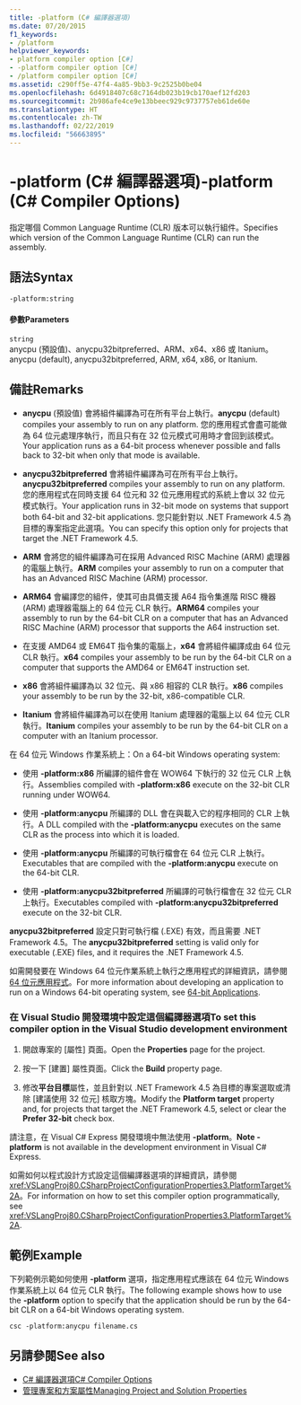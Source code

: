 ```yaml
---
title: -platform (C# 編譯器選項)
ms.date: 07/20/2015
f1_keywords:
- /platform
helpviewer_keywords:
- platform compiler option [C#]
- -platform compiler option [C#]
- /platform compiler option [C#]
ms.assetid: c290ff5e-47f4-4a85-9bb3-9c2525b0be04
ms.openlocfilehash: 6d4918407c68c7164db023b19cb170aef12fd203
ms.sourcegitcommit: 2b986afe4ce9e13bbeec929c9737757eb61de60e
ms.translationtype: HT
ms.contentlocale: zh-TW
ms.lasthandoff: 02/22/2019
ms.locfileid: "56663895"
---
```

# <a name="-platform-c-compiler-options"></a><span data-ttu-id="02666-102">-platform (C# 編譯器選項)</span><span class="sxs-lookup"><span data-stu-id="02666-102">-platform (C# Compiler Options)</span></span>
<span data-ttu-id="02666-103">指定哪個 Common Language Runtime (CLR) 版本可以執行組件。</span><span class="sxs-lookup"><span data-stu-id="02666-103">Specifies which version of the Common Language Runtime (CLR) can run the assembly.</span></span>  
  
## <a name="syntax"></a><span data-ttu-id="02666-104">語法</span><span class="sxs-lookup"><span data-stu-id="02666-104">Syntax</span></span>  
  
```console  
-platform:string  
```  
  
#### <a name="parameters"></a><span data-ttu-id="02666-105">參數</span><span class="sxs-lookup"><span data-stu-id="02666-105">Parameters</span></span>  
 `string`  
 <span data-ttu-id="02666-106">anycpu (預設值)、anycpu32bitpreferred、ARM、x64、x86 或 Itanium。</span><span class="sxs-lookup"><span data-stu-id="02666-106">anycpu (default), anycpu32bitpreferred, ARM, x64, x86, or Itanium.</span></span>  
  
## <a name="remarks"></a><span data-ttu-id="02666-107">備註</span><span class="sxs-lookup"><span data-stu-id="02666-107">Remarks</span></span>  
  
-   <span data-ttu-id="02666-108">**anycpu** (預設值) 會將組件編譯為可在所有平台上執行。</span><span class="sxs-lookup"><span data-stu-id="02666-108">**anycpu** (default) compiles your assembly to run on any platform.</span></span> <span data-ttu-id="02666-109">您的應用程式會盡可能做為 64 位元處理序執行，而且只有在 32 位元模式可用時才會回到該模式。</span><span class="sxs-lookup"><span data-stu-id="02666-109">Your application runs as a 64-bit process whenever possible and falls back to 32-bit when only that mode is available.</span></span>  
  
-   <span data-ttu-id="02666-110">**anycpu32bitpreferred** 會將組件編譯為可在所有平台上執行。</span><span class="sxs-lookup"><span data-stu-id="02666-110">**anycpu32bitpreferred** compiles your assembly to run on any platform.</span></span> <span data-ttu-id="02666-111">您的應用程式在同時支援 64 位元和 32 位元應用程式的系統上會以 32 位元模式執行。</span><span class="sxs-lookup"><span data-stu-id="02666-111">Your application runs in 32-bit mode on systems that support both 64-bit and 32-bit applications.</span></span> <span data-ttu-id="02666-112">您只能針對以 .NET Framework 4.5 為目標的專案指定此選項。</span><span class="sxs-lookup"><span data-stu-id="02666-112">You can specify this option only for projects that target the .NET Framework 4.5.</span></span>  
  
-   <span data-ttu-id="02666-113">**ARM** 會將您的組件編譯為可在採用 Advanced RISC Machine (ARM) 處理器的電腦上執行。</span><span class="sxs-lookup"><span data-stu-id="02666-113">**ARM** compiles your assembly to run on a computer that has an Advanced RISC Machine (ARM) processor.</span></span>  
  
-   <span data-ttu-id="02666-114">**ARM64** 會編譯您的組件，使其可由具備支援 A64 指令集進階 RISC 機器 (ARM) 處理器電腦上的 64 位元 CLR 執行。</span><span class="sxs-lookup"><span data-stu-id="02666-114">**ARM64** compiles your assembly to run by the 64-bit CLR on a computer that has an Advanced RISC Machine (ARM) processor that supports the A64 instruction set.</span></span>  

-   <span data-ttu-id="02666-115">在支援 AMD64 或 EM64T 指令集的電腦上，**x64** 會將組件編譯成由 64 位元 CLR 執行。</span><span class="sxs-lookup"><span data-stu-id="02666-115">**x64** compiles your assembly to be run by the 64-bit CLR on a computer that supports the AMD64 or EM64T instruction set.</span></span>  
  
-   <span data-ttu-id="02666-116">**x86** 會將組件編譯為以 32 位元、與 x86 相容的 CLR 執行。</span><span class="sxs-lookup"><span data-stu-id="02666-116">**x86** compiles your assembly to be run by the 32-bit, x86-compatible CLR.</span></span>  
  
-   <span data-ttu-id="02666-117">**Itanium** 會將組件編譯為可以在使用 Itanium 處理器的電腦上以 64 位元 CLR 執行。</span><span class="sxs-lookup"><span data-stu-id="02666-117">**Itanium** compiles your assembly to be run by the 64-bit CLR on a computer with an Itanium processor.</span></span>  
  
 <span data-ttu-id="02666-118">在 64 位元 Windows 作業系統上：</span><span class="sxs-lookup"><span data-stu-id="02666-118">On a 64-bit Windows operating system:</span></span>  
  
-   <span data-ttu-id="02666-119">使用 **-platform:x86** 所編譯的組件會在 WOW64 下執行的 32 位元 CLR 上執行。</span><span class="sxs-lookup"><span data-stu-id="02666-119">Assemblies compiled with **-platform:x86** execute on the 32-bit CLR running under WOW64.</span></span>  
  
-   <span data-ttu-id="02666-120">使用 **-platform:anycpu** 所編譯的 DLL 會在與載入它的程序相同的 CLR 上執行。</span><span class="sxs-lookup"><span data-stu-id="02666-120">A DLL compiled with the **-platform:anycpu** executes on the same CLR as the process into which it is loaded.</span></span>  
  
-   <span data-ttu-id="02666-121">使用 **-platform:anycpu** 所編譯的可執行檔會在 64 位元 CLR 上執行。</span><span class="sxs-lookup"><span data-stu-id="02666-121">Executables that are compiled with the **-platform:anycpu** execute on the 64-bit CLR.</span></span>  
  
-   <span data-ttu-id="02666-122">使用 **-platform:anycpu32bitpreferred** 所編譯的可執行檔會在 32 位元 CLR 上執行。</span><span class="sxs-lookup"><span data-stu-id="02666-122">Executables compiled with **-platform:anycpu32bitpreferred** execute on the 32-bit CLR.</span></span>  
  
 <span data-ttu-id="02666-123">**anycpu32bitpreferred** 設定只對可執行檔 (.EXE) 有效，而且需要 .NET Framework 4.5。</span><span class="sxs-lookup"><span data-stu-id="02666-123">The **anycpu32bitpreferred** setting is valid only for executable (.EXE) files, and it requires the .NET Framework 4.5.</span></span>  
  
 <span data-ttu-id="02666-124">如需開發要在 Windows 64 位元作業系統上執行之應用程式的詳細資訊，請參閱 [64 位元應用程式](../../../framework/64-bit-apps.md)。</span><span class="sxs-lookup"><span data-stu-id="02666-124">For more information about developing an application to run on a Windows 64-bit operating system, see [64-bit Applications](../../../framework/64-bit-apps.md).</span></span>  
  
### <a name="to-set-this-compiler-option-in-the-visual-studio-development-environment"></a><span data-ttu-id="02666-125">在 Visual Studio 開發環境中設定這個編譯器選項</span><span class="sxs-lookup"><span data-stu-id="02666-125">To set this compiler option in the Visual Studio development environment</span></span>  
  
1.  <span data-ttu-id="02666-126">開啟專案的 [屬性]  頁面。</span><span class="sxs-lookup"><span data-stu-id="02666-126">Open the **Properties** page for the project.</span></span>  
  
2.  <span data-ttu-id="02666-127">按一下 [建置] 屬性頁面。</span><span class="sxs-lookup"><span data-stu-id="02666-127">Click the **Build** property page.</span></span>  
  
3.  <span data-ttu-id="02666-128">修改**平台目標**屬性，並且針對以 .NET Framework 4.5 為目標的專案選取或清除 [建議使用 32 位元] 核取方塊。</span><span class="sxs-lookup"><span data-stu-id="02666-128">Modify the **Platform target** property and, for projects that target the .NET Framework 4.5, select or clear the **Prefer 32-bit** check box.</span></span>  
  
 <span data-ttu-id="02666-129">請注意，在 Visual C# Express 開發環境中無法使用 **-platform**。</span><span class="sxs-lookup"><span data-stu-id="02666-129">**Note -platform** is not available in the development environment in Visual C# Express.</span></span>  
  
 <span data-ttu-id="02666-130">如需如何以程式設計方式設定這個編譯器選項的詳細資訊，請參閱 <xref:VSLangProj80.CSharpProjectConfigurationProperties3.PlatformTarget%2A>。</span><span class="sxs-lookup"><span data-stu-id="02666-130">For information on how to set this compiler option programmatically, see <xref:VSLangProj80.CSharpProjectConfigurationProperties3.PlatformTarget%2A>.</span></span>  
  
## <a name="example"></a><span data-ttu-id="02666-131">範例</span><span class="sxs-lookup"><span data-stu-id="02666-131">Example</span></span>  
 <span data-ttu-id="02666-132">下列範例示範如何使用 **-platform** 選項，指定應用程式應該在 64 位元 Windows 作業系統上以 64 位元 CLR 執行。</span><span class="sxs-lookup"><span data-stu-id="02666-132">The following example shows how to use the **-platform** option to specify that the application should be run by the 64-bit CLR on a 64-bit Windows operating system.</span></span>  
  
```console  
csc -platform:anycpu filename.cs  
```  
  
## <a name="see-also"></a><span data-ttu-id="02666-133">另請參閱</span><span class="sxs-lookup"><span data-stu-id="02666-133">See also</span></span>

- [<span data-ttu-id="02666-134">C# 編譯器選項</span><span class="sxs-lookup"><span data-stu-id="02666-134">C# Compiler Options</span></span>](index.md)
- [<span data-ttu-id="02666-135">管理專案和方案屬性</span><span class="sxs-lookup"><span data-stu-id="02666-135">Managing Project and Solution Properties</span></span>](/visualstudio/ide/managing-project-and-solution-properties)
